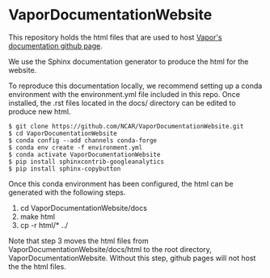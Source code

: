 # VaporDocumentationWebsite
This repository holds the html files that are used to host [Vapor's documentation github page](https://ncar.github.io/VaporDocumentationWebsite/).

We use the Sphinx documentation generator to produce the html for the website.

To reproduce this documentation locally, we recommend setting up a conda environment with the environment.yml file included in this repo.  Once installed, the .rst files located in the docs/ directory can be edited to produce new html.

    $ git clone https://github.com/NCAR/VaporDocumentationWebsite.git
    $ cd VaporDocumentationWebsite
    $ conda config --add channels conda-forge
    $ conda env create -f environment.yml
    $ conda activate VaporDocumentationWebsite
    $ pip install sphinxcontrib-googleanalytics
    $ pip install sphinx-copybutton

Once this conda environment has been configured, the html can be generated with the following steps.

1) cd VaporDocumentationWebsite/docs
2) make html
3) cp -r html/* ../

Note that step 3 moves the html files from VaporDocumentationWebsite/docs/html to the root directory, VaporDocumentationWebsite.  Without this step, github pages will not host the the html files.
